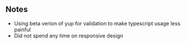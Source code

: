 ## Notes
* Using beta verion of yup for validation to make typescript usage less painful
* Did not spend any time on responsive design